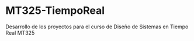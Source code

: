 MT325-TiempoReal
================

Desarrollo de los proyectos para el curso de Diseño de Sistemas en Tiempo Real MT325
